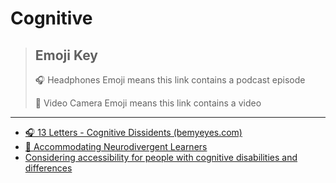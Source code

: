 # Cognitive

> ## Emoji Key
> 🎧 Headphones Emoji means this link contains a podcast episode
> 
> 🎥 Video Camera Emoji means this link contains a video

---


- [🎧 13 Letters - Cognitive Dissidents (bemyeyes.com)](https://www.bemyeyes.com/podcasts/cognitive-dissidents)
- [🎥 Accommodating Neurodivergent Learners](https://a11ytalks.com/posts/2024-mar)
- [Considering accessibility for people with cognitive disabilities and differences](https://scribe.rip/considering-accessibility-for-people-with-cognitive-disabilities-and-differences-b208dc132a8c)
